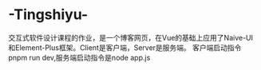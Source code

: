 # -Tingshiyu-
交互式软件设计课程的作业，是一个博客网页，在Vue的基础上应用了Naive-UI和Element-Plus框架。Client是客户端，Server是服务端。
客户端启动指令pnpm run dev,服务端启动指令是node app.js
